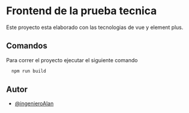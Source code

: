# Frontend de la prueba tecnica

Este proyecto esta elaborado con las tecnologias de vue y element plus.

## Comandos

Para correr el proyecto ejecutar el siguiente comando

```bash
  npm run build
```

## Autor

- [@ingenieroAlan](https://www.github.com/ingenieroAlan)
